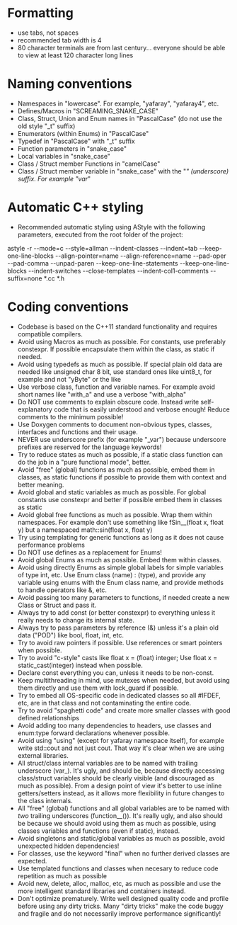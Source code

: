 # Formatting
* use tabs, not spaces
* recommended tab width is 4
* 80 character terminals are from last century...
  everyone should be able to view at least 120 character long lines

# Naming conventions
* Namespaces in "lowercase". For example, "yafaray", "yafaray4", etc.
* Defines/Macros in "SCREAMING_SNAKE_CASE"
* Class, Struct, Union and Enum names in "PascalCase" (do not use the old style "_t" suffix)
* Enumerators (within Enums) in "PascalCase"
* Typedef in "PascalCase" with "_t" suffix
* Function parameters in "snake_case"
* Local variables in "snake_case"
* Class / Struct member Functions in "camelCase"
* Class / Struct member variable in "snake_case" with the "_" (underscore) suffix. For example "var_"

# Automatic C++ styling
* Recommended automatic styling using AStyle with the following
  parameters, executed from the root folder of the project:
  
astyle -r --mode=c --style=allman --indent-classes --indent=tab --keep-one-line-blocks --align-pointer=name --align-reference=name --pad-oper --pad-comma --unpad-paren --keep-one-line-statements --keep-one-line-blocks --indent-switches --close-templates --indent-col1-comments --suffix=none *.cc *.h

# Coding conventions
* Codebase is based on the C++11 standard functionality and requires compatible compilers.
* Avoid using Macros as much as possible. For constants, use preferably constexpr. If possible encapsulate them within the class, as static if needed.
* Avoid using typedefs as much as possible. If special plain old data are needed like unsigned char 8 bit, use standard ones like uint8_t, for example and not "yByte" or the like
* Use verbose class, function and variable names. For example avoid short names like "with_a" and use a verbose "with_alpha"
* Do NOT use comments to explain obscure code. Instead write self-explanatory code that is easily understood and verbose enough! Reduce comments to the minimum possible!
* Use Doxygen comments to document non-obvious types, classes, interfaces and functions and their usage.
* NEVER use underscore prefix (for example "_var") because underscore prefixes are reserved for the language keywords!
* Try to reduce states as much as possible, if a static class function can do the job in a "pure functional mode", better.
* Avoid "free" (global) functions as much as possible, embed them in classes, as static functions if possible to provide them with context and better meaning.
* Avoid global and static variables as much as possible. For global constants use constexpr and better if possible embed them in classes as static
* Avoid global free functions as much as possible. Wrap them within namespaces. For example don't use something like fSin__(float x, float y) but a namespaced math::sin(float x, float y)
* Try using templating for generic functions as long as it does not cause performance problems
* Do NOT use defines as a replacement for Enums!
* Avoid global Enums as much as possible. Embed them within classes.
* Avoid using directly Enums as simple global labels for simple variables of type int, etc. Use Enum class (name) : (type), and provide any variable using enums with the Enum class name, and provide methods to handle operators like &, etc.
* Avoid passing too many parameters to functions, if needed create a new Class or Struct and pass it.
* Always try to add const (or better constexpr) to everything unless it really needs to change its internal state.
* Always try to pass parameters by reference (&) unless it's a plain old data ("POD") like bool, float, int, etc.
* Try to avoid raw pointers if possible. Use references or smart pointers when possible.
* Try to avoid "c-style" casts like float x = (float) integer; Use float x = static_cast<float>(integer) instead when possible.
* Declare const everything you can, unless it needs to be non-const.
* Keep multithreading in mind, use mutexes when needed, but avoid using them directly and use them with lock_guard if possible.
* Try to embed all OS-specific code in dedicated classes so all #IFDEF, etc, are in that class and not contaminating the entire code.
* Try to avoid "spaghetti code" and create more smaller classes with good defined relationships
* Avoid adding too many dependencies to headers, use classes and enum:type forward declarations whenever possible.
* Avoid using "using" (except for yafaray namespace itself), for example write std::cout and not just cout. That way it's clear when we are using external libraries.
* All struct/class internal variables are to be named with trailing underscore (var_). It's ugly, and should be, because directly accessing class/struct variables should be clearly visible (and discouraged as much as possible). From a design point of view it's better to use inline getters/setters instead, as it allows more flexibility in future changes to the class internals.
* All "free" (global) functions and all global variables are to be named with *two* trailing underscores (function__()). It's really ugly, and also should be because we should avoid using them as much as possible, using classes variables and functions (even if static), instead.
* Avoid singletons and static/global variables as much as possible, avoid unexpected hidden dependencies!
* For classes, use the keyword "final" when no further derived classes are expected.
* Use templated functions and classes when necesary to reduce code repetition as much as possible
* Avoid new, delete, alloc, malloc, etc, as much as possible and use the more intelligent standard libraries and containers instead.
* Don't optimize prematurely. Write well designed quality code and profile before using any dirty tricks. Many "dirty tricks" make the code buggy and fragile and do not necessarily improve performance significantly!

